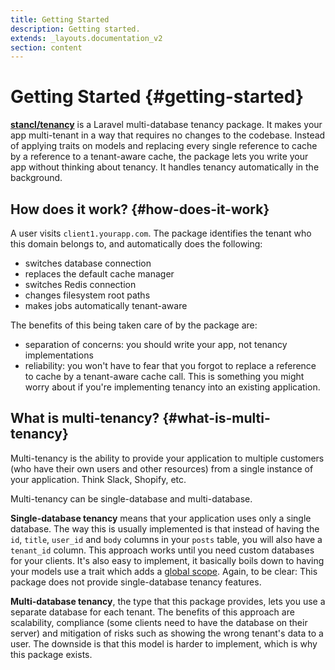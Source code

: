 ```yaml
---
title: Getting Started
description: Getting started.
extends: _layouts.documentation_v2
section: content
---
```


# Getting Started {#getting-started}

[**stancl/tenancy**](https://github.com/stancl/tenancy) is a Laravel multi-database tenancy package. It makes your app multi-tenant in a way that requires no changes to the codebase. Instead of applying traits on models and replacing every single reference to cache by a reference to a tenant-aware cache, the package lets you write your app without thinking about tenancy. It handles tenancy automatically in the background.

## How does it work? {#how-does-it-work}

A user visits `client1.yourapp.com`. The package identifies the tenant who this domain belongs to, and automatically does the following:
- switches database connection
- replaces the default cache manager
- switches Redis connection
- changes filesystem root paths
- makes jobs automatically tenant-aware

The benefits of this being taken care of by the package are:
- separation of concerns: you should write your app, not tenancy implementations
- reliability: you won't have to fear that you forgot to replace a reference to cache by a tenant-aware cache call. This is something you might worry about if you're implementing tenancy into an existing application.

## What is multi-tenancy? {#what-is-multi-tenancy}

Multi-tenancy is the ability to provide your application to multiple customers (who have their own users and other resources) from a single instance of your application. Think Slack, Shopify, etc.

Multi-tenancy can be single-database and multi-database.

**Single-database tenancy** means that your application uses only a single database. The way this is usually implemented is that instead of having the `id`, `title`, `user_id` and `body` columns in your `posts` table, you will also have a `tenant_id` column. This approach works until you need custom databases for your clients. It's also easy to implement, it basically boils down to having your models use a trait which adds a [global scope](https://laravel.com/docs/master/eloquent#global-scopes).
Again, to be clear: This package does not provide single-database tenancy features.

**Multi-database tenancy**, the type that this package provides, lets you use a separate database for each tenant. The benefits of this approach are scalability, compliance (some clients need to have the database on their server) and mitigation of risks such as showing the wrong tenant's data to a user. The downside is that this model is harder to implement, which is why this package exists.
